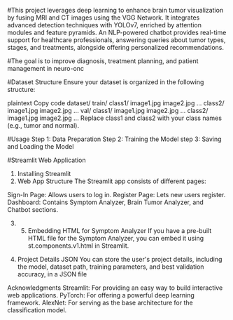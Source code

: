 #This project leverages deep learning to enhance brain tumor visualization by fusing MRI and CT images using the VGG Network.
It integrates advanced detection techniques with YOLOv7, enriched by attention modules and feature pyramids. An NLP-powered 
chatbot provides real-time support for healthcare professionals, answering queries about tumor types, stages, and treatments,
alongside offering personalized recommendations.

#The goal is to improve diagnosis, treatment planning, and patient management in neuro-onc

#Dataset Structure
Ensure your dataset is organized in the following structure:

plaintext
Copy code
dataset/
    train/
        class1/
            image1.jpg
            image2.jpg
            ...
        class2/
            image1.jpg
            image2.jpg
            ...
    val/
        class1/
            image1.jpg
            image2.jpg
            ...
        class2/
            image1.jpg
            image2.jpg
            ...
Replace class1 and class2 with your class names (e.g., tumor and normal).

#Usage
Step 1: Data Preparation
Step 2: Training the Model
step 3: Saving and Loading the Model


#Streamlit Web Application
1. Installing Streamlit
2. Web App Structure
The Streamlit app consists of different pages:

Sign-In Page: Allows users to log in.
Register Page: Lets new users register.
Dashboard: Contains Symptom Analyzer, Brain Tumor Analyzer, and Chatbot sections.

3. 5. Embedding HTML for Symptom Analyzer
If you have a pre-built HTML file for the Symptom Analyzer, you can embed it using st.components.v1.html in Streamlit.

4. Project Details JSON
You can store the user's project details, including the model, dataset path, training parameters, and best validation accuracy, in a JSON file

Acknowledgments
Streamlit: For providing an easy way to build interactive web applications.
PyTorch: For offering a powerful deep learning framework.
AlexNet: For serving as the base architecture for the classification model.

